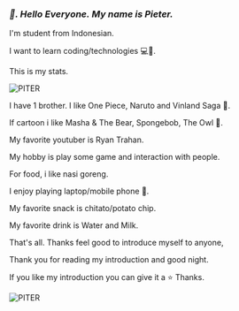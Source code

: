 ### ***👋. Hello Everyone.*** ***My name is Pieter.***

I'm student from Indonesian.

I want to learn coding/technologies 💻🚀.

This is my stats.

![PITER](https://github-readme-stats.vercel.app/api?username=Piter&show_icons=true&theme=dark#gh-dark-mode-only)

I have 1 brother. I like One Piece, Naruto and Vinland Saga 🔪.

If cartoon i like Masha & The Bear, Spongebob, The Owl 🦉.

My favorite youtuber is Ryan Trahan.

My hobby is play some game and interaction with people.

For food, i like nasi goreng.

I enjoy playing laptop/mobile phone 📱.

My favorite snack is chitato/potato chip.

My favorite drink is Water and Milk.

That's all. Thanks feel good to introduce myself to anyone,

Thank you for reading my introduction and good night.

If you like my introduction you can give it a ⭐ Thanks.

![PITER](https://media.giphy.com/media/v1.Y2lkPTc5MGI3NjExOGJpaDkza2ZvbW9kM3JidWJqd213cXk5M3VlYW41bTFnZnRtZTVyOSZlcD12MV9naWZzX3NlYXJjaCZjdD1n/i2gyT0D0gBpiTAxRKj/giphy.gif)
